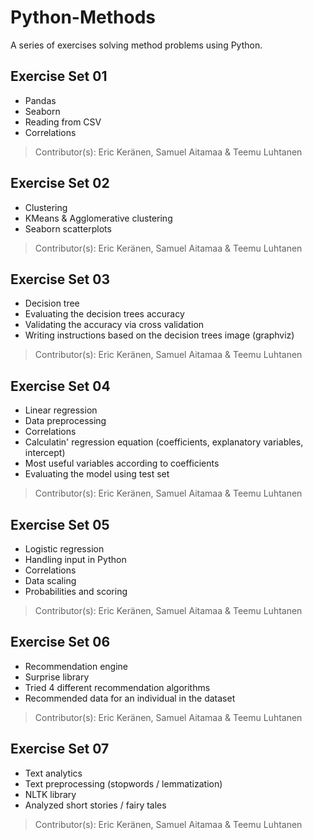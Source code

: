 # Python-Methods

A series of exercises solving method problems using Python.

## Exercise Set 01

- Pandas
- Seaborn
- Reading from CSV
- Correlations

> Contributor(s): Eric Keränen, Samuel Aitamaa & Teemu Luhtanen

## Exercise Set 02

- Clustering
- KMeans & Agglomerative clustering
- Seaborn scatterplots

> Contributor(s): Eric Keränen, Samuel Aitamaa & Teemu Luhtanen

## Exercise Set 03

- Decision tree
- Evaluating the decision trees accuracy
- Validating the accuracy via cross validation
- Writing instructions based on the decision trees image (graphviz)

> Contributor(s): Eric Keränen, Samuel Aitamaa & Teemu Luhtanen

## Exercise Set 04

- Linear regression
- Data preprocessing
- Correlations
- Calculatin' regression equation (coefficients, explanatory variables, intercept)
- Most useful variables according to coefficients
- Evaluating the model using test set

> Contributor(s): Eric Keränen, Samuel Aitamaa & Teemu Luhtanen

## Exercise Set 05

- Logistic regression
- Handling input in Python
- Correlations
- Data scaling
- Probabilities and scoring

> Contributor(s): Eric Keränen, Samuel Aitamaa & Teemu Luhtanen

## Exercise Set 06

- Recommendation engine
- Surprise library
- Tried 4 different recommendation algorithms
- Recommended data for an individual in the dataset

> Contributor(s): Eric Keränen, Samuel Aitamaa & Teemu Luhtanen

## Exercise Set 07

- Text analytics
- Text preprocessing (stopwords / lemmatization)
- NLTK library
- Analyzed short stories / fairy tales

> Contributor(s): Eric Keränen, Samuel Aitamaa & Teemu Luhtanen
